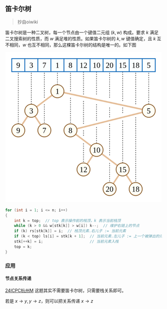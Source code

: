 ## 笛卡尔树
> 抄自oiwiki

笛卡尔树是一种二叉树，每一个节点由一个键值二元组 $(k,w)$ 构成。要求 $k$ 满足二叉搜索树的性质，而 $w$ 满足堆的性质。如果笛卡尔树的 $k,w$ 键值确定，且 $k$ 互不相同，$w$ 也互不相同，那么这棵笛卡尔树的结构是唯一的。如下图

![alt text](./笛卡尔树.png)
```cpp
for (int i = 1; i <= n; i++)
{
    int k = top;  // top 表示操作前的栈顶，k 表示当前栈顶
    while (k > 0 && w[stk[k]] > w[i]) k--;  // 维护右链上的节点
    if (k) rs[stk[k]] = i;  // 栈顶元素.右儿子 := 当前元素
    if (k < top) ls[i] = stk[k + 1];  // 当前元素.左儿子 := 上一个被弹出的元素
    stk[++k] = i;                     // 当前元素入栈
    top = k;
}
```
### 应用
#### 节点关系传递
[24ICPC杭州M](https://codeforces.com/gym/105657/problem/M)
这题其实不需要笛卡尔树，只需要栈关系即可。

若是 $x \rightarrow y, y \rightarrow z$，则可以把关系传递 $x \rightarrow z$